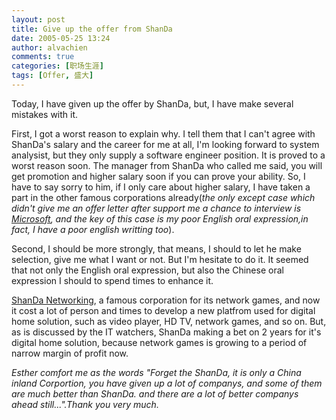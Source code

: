 ```yaml
---
layout: post
title: Give up the offer from ShanDa
date: 2005-05-25 13:24
author: alvachien
comments: true
categories: [职场生涯]
tags: [Offer, 盛大]
---
```


Today, I have given up the offer by ShanDa, but, I have make several mistakes with it.

First, I got a worst reason to explain why. I tell them that I can't agree with ShanDa's salary and the career for me at all, I'm looking forward to system analysist, but they only supply a software engineer position. It is proved to a worst reason soon. The manager from ShanDa who called me said, you will get promotion and higher salary soon if you can prove your ability. So, I have to say sorry to him, if I only care about higher salary, I have taken a part in the other famous corporations already(*the only except case which didn't give me an offer letter after support me a chance to interview is [Microsoft](https://www.microsoft.com/), and the key of this case is my poor English oral expression,in fact, I have a poor english writting too*).

Second, I should be more strongly, that means, I should to let he make selection, give me what I want or not. But I'm hesitate to do it. It seemed that not only the English oral expression, but also the Chinese oral expression I should to spend times to enhance it.

[ShanDa Networking](http://www.snda.com/), a famous corporation for its network games, and now it cost a lot of person and times to develop a new platfrom used for digital home solution, such as video player, HD TV, network games, and so on. But, as is discussed by the IT watchers, ShanDa making a bet on 2 years for it's digital home solution, because network games is growing to a period of narrow margin of profit now.

*Esther comfort me as the words "Forget the ShanDa, it is only a China inland Corportion, you have given up a lot of companys, and some of them are much better than ShanDa. and there are a lot of better companys ahead still...".Thank you very much.*

